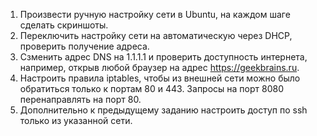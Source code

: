 1. Произвести ручную настройку сети в Ubuntu, на каждом шаге сделать скриншоты.
2. Переключить настройку сети на автоматическую через DHCP, проверить получение адреса.
3. Сзменить адрес DNS на 1.1.1.1 и проверить доступность интернета, например, открыв любой браузер на адрес https://geekbrains.ru.
4. Настроить правила iptables, чтобы из внешней сети можно было обратиться только к портам 80 и 443. Запросы на порт 8080 перенаправлять на порт 80.
5. Дополнительно к предыдущему заданию настроить доступ по ssh только из указанной сети.
